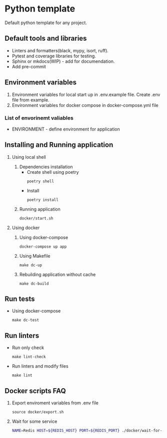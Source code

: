 # Python template

Default python template for any project.
## Default tools and libraries
- Linters and formatters(black, mypy, isort, ruff).
- Pytest and coverage libraries for testing.
- Sphinx or mkdocs(WIP) - add for documendation.
- Add pre-commit

## Environment variables
1. Environment variables for local start up in .env.example file. Create .env file from example.
2. Environment variables for docker compose in docker-compose.yml file
### List of envorinemt valiables
- ENVIRONMENT - define environment for application

## Installing and Running application
1. Using local shell
    1. Dependencies installation
        - Create shell using poetry
            ```shell
            poetry shell
            ```
        - Install
            ```shell
            poetry install
            ```
    2. Running application
        ```shell
        docker/start.sh
        ```

2. Using docker 
    1. Using docker-compose
        ```shell
        docker-compose up app
        ```
    2. Using Makefile
        ```shell
        make dc-up
        ```
    3. Rebuilding application without cache
        ```shell
        make dc-build
        ```

## Run tests
 - Using docker-compose
    ```shell
    make dc-test
    ```

## Run linters
- Run only check

    ```shell
    make lint-check
    ```
    
- Run linters and modify files

    ```shell
    make lint
    ```


## Docker scripts FAQ
1. Export enviroment variables from .env file 
    ```shell
    source docker/export.sh
    ```
2. Wait for some service
    ```bash
    NAME=Redis HOST=${REDIS_HOST} PORT=${REDIS_PORT} ./docker/wait-for-service.sh
    ```